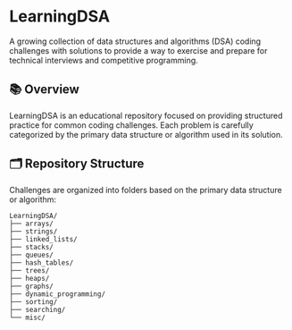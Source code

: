 # LearningDSA

A growing collection of data structures and algorithms (DSA) coding challenges with solutions to provide a way to exercise and prepare for technical interviews and competitive programming.

## 📚 Overview

LearningDSA is an educational repository focused on providing structured practice for common coding challenges. Each problem is carefully categorized by the primary data structure or algorithm used in its solution.

## 🗂️ Repository Structure

Challenges are organized into folders based on the primary data structure or algorithm:

```
LearningDSA/
├── arrays/
├── strings/
├── linked_lists/
├── stacks/
├── queues/
├── hash_tables/
├── trees/
├── heaps/
├── graphs/
├── dynamic_programming/
├── sorting/
├── searching/
└── misc/
```
